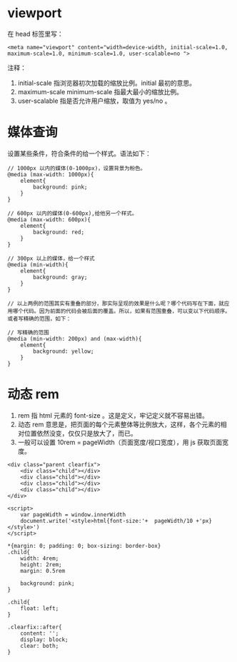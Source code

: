 # viewport
在 head 标签里写：
```
<meta name="viewport" content="width=device-width, initial-scale=1.0, maximum-scale=1.0, minimum-scale=1.0, user-scalable=no ">
```

注释：
1. initial-scale 指浏览器初次加载的缩放比例。initial 最初的意思。
2. maximum-scale minimum-scale 指最大最小的缩放比例。
3. user-scalable 指是否允许用户缩放，取值为 yes/no 。

# 媒体查询
设置某些条件，符合条件的给一个样式。语法如下：
```
// 1000px 以内的媒体(0-1000px)，设置背景为粉色。
@media (max-width: 1000px){
	element{
		background: pink;
	}
}

// 600px 以内的媒体(0-600px),给他另一个样式。
@media (max-width: 600px){
	element{
		background: red;
	}
}

// 300px 以上的媒体，给一个样式
@media (min-width){
	element{
		background: gray;
	}
}

// 以上两例的范围其实有重叠的部分，那实际呈现的效果是什么呢？哪个代码写在下面，就应用哪个代码。因为前面的代码会被后面的覆盖。所以，如果有范围重叠，可以变以下代码顺序。或者写精确的范围，如下：

// 写精确的范围
@media (min-width: 200px) and (max-width){
	element{
		background: yellow;
	}
} 
```

# 动态 rem 
1. rem 指 html 元素的 font-size 。这是定义，牢记定义就不容易出错。
2. 动态 rem 意思是，把页面的每个元素整体等比例放大，这样，各个元素的相对位置依然没变，仅仅只是放大了，而已。
3. 一般可以设置 10rem = pageWidth（页面宽度/视口宽度），用 js 获取页面宽度。
```
<div class="parent clearfix">
	<div class="child"></div>
	<div class="child"></div>
	<div class="child"></div>
	<div class="child"></div>
</div>

<script>
	var pageWidth = window.innerWidth
	document.write('<style>html{font-size:'+  pageWidth/10 +'px}</style>')
</script>

*{margin: 0; padding: 0; box-sizing: border-box}
.child{
	width: 4rem;
	height: 2rem;
	margin: 0.5rem 
	
	background: pink;	
}

.child{
	float: left;
}

.clearfix::after{
	content: '';
	display: block;
	clear: both;
}
```
